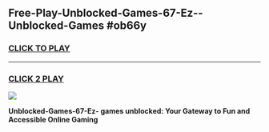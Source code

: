 
## Free-Play-Unblocked-Games-67-Ez--Unblocked-Games #ob66y
<h3>
<a href="https://news.freeplayer.one?title=Unblocked-Games-67-Ez-&ref=8M">CLICK TO PLAY</a></h3>
<hr>

<h3>
<a href="https://news.freeplayer.one?title=Unblocked-Games-67-Ez-&ref=8M">CLICK 2 PLAY</a>
  
</h3>

<a href="https://news.freeplayer.one?title=Unblocked-Games-67-Ez-&ref=8M"><img src="https://clearcache.store/games.png"></a>


**Unblocked-Games-67-Ez- games unblocked: Your Gateway to Fun and Accessible Online Gaming**
